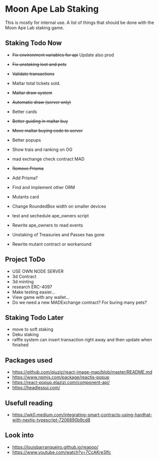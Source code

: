# Moon Ape Lab Staking

This is mostly for internal use. A list of things that should be done with the Moon Ape Lab staking game.

## Staking Todo Now

- ~~Fix environment variables for api~~ Update also prod
- ~~Fix unstaking loot and pets~~
- ~~Validate transactions~~
- Maltar total tickets sold.
- ~~Maltar draw system~~
- ~~Automatic draw (server only)~~
- Better cards
- ~~Better guiding in maltar buy~~
- ~~Move maltar buying code to server~~
- Better popups
- Show trais and ranking on OG
- mad exchange check contract MAD
- ~~Remove Prisma~~
- Add Prisma?
- Find and implement other ORM
- Mutants card
- Change RoundedBox width on smaller devices
- test and sechedule ape_owners script
- Rewrite ape_owners to read events
- Unstaking of Treasuries and Passes has gone

- Rewrite mutant contract or workaround

## Project ToDo

- USE OWN NODE SERVER
- 3d Contract
- 3d minting
- research ERC-4097
- Make testing easier...
- View game with any wallet...
- Do we need a new MADExchange contract? For buring many pets?

## Staking Todo Later

- move to soft staking
- Deku staking
- raffle system can insert transaction right away and then update when finished

## Packages used

- https://github.com/qiuziz/react-image-map/blob/master/README.md
- https://www.npmjs.com/package/reactjs-popup
- https://react-popup.elazizi.com/component-api/
- https://headlessui.com/

## Usefull reading

- https://wk0.medium.com/integrating-smart-contracts-using-hardhat-with-nextjs-typescript-7206890b9cd8

## Look into

- https://louisbarranqueiro.github.io/reapop/
- https://www.youtube.com/watch?v=7CcAKre3Ifc
